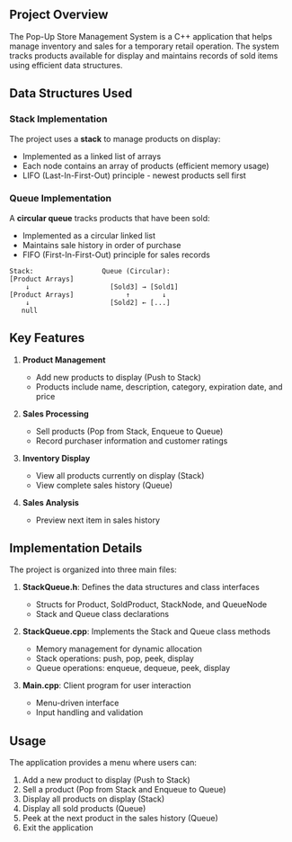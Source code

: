 ## Project Overview
The Pop-Up Store Management System is a C++ application that helps manage inventory and sales for a temporary retail operation. The system tracks products available for display and maintains records of sold items using efficient data structures.

## Data Structures Used

### Stack Implementation
The project uses a **stack** to manage products on display:
- Implemented as a linked list of arrays
- Each node contains an array of products (efficient memory usage)
- LIFO (Last-In-First-Out) principle - newest products sell first

### Queue Implementation
A **circular queue** tracks products that have been sold:
- Implemented as a circular linked list
- Maintains sale history in order of purchase
- FIFO (First-In-First-Out) principle for sales records

```
Stack:                 Queue (Circular):
[Product Arrays]        
    ↓                    [Sold3] → [Sold1]
[Product Arrays]             ↑        ↓
    ↓                    [Sold2] ← [...]
   null
```

## Key Features

1. **Product Management**
   - Add new products to display (Push to Stack)
   - Products include name, description, category, expiration date, and price

2. **Sales Processing**
   - Sell products (Pop from Stack, Enqueue to Queue)
   - Record purchaser information and customer ratings

3. **Inventory Display**
   - View all products currently on display (Stack)
   - View complete sales history (Queue)

4. **Sales Analysis**
   - Preview next item in sales history

## Implementation Details

The project is organized into three main files:

1. **StackQueue.h**: Defines the data structures and class interfaces
   - Structs for Product, SoldProduct, StackNode, and QueueNode
   - Stack and Queue class declarations

2. **StackQueue.cpp**: Implements the Stack and Queue class methods
   - Memory management for dynamic allocation
   - Stack operations: push, pop, peek, display
   - Queue operations: enqueue, dequeue, peek, display

3. **Main.cpp**: Client program for user interaction
   - Menu-driven interface
   - Input handling and validation

## Usage

The application provides a menu where users can:
1. Add a new product to display (Push to Stack)
2. Sell a product (Pop from Stack and Enqueue to Queue)
3. Display all products on display (Stack)
4. Display all sold products (Queue)
5. Peek at the next product in the sales history (Queue)
6. Exit the application